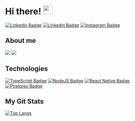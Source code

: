 # Hi there! <img src="https://raw.githubusercontent.com/MartinHeinz/MartinHeinz/master/wave.gif" width="30px">

[![Linkedin Badge](https://img.shields.io/badge/Linkedin%20-%23007ACC.svg?&style=flat&logo=linkedin&logoColor=white&color=0A66C2)](https://www.linkedin.com/in/bruno-mello-14058819b/)
[![Linkedin Badge](https://img.shields.io/badge/WhatsApp%20-%23007ACC.svg?&style=flat&logo=whatsapp&logoColor=white&color=25D366)](https://api.whatsapp.com/send?phone=5519997119007)
[![Instagram Badge](https://img.shields.io/badge/Instagram%20-%23007ACC.svg?&style=flat&logo=instagram&logoColor=white&color=E4405F)](https://www.instagram.com/brunomello_o/)

## About me
![](https://img.shields.io/badge/OS-Linux-informational?style=flat&logo=linux&logoColor=white&color=FCC624)
![](https://img.shields.io/badge/Editor-VSCode-informational?style=flat&logo=VisualStudioCode&logoColor=white&color=007ACC)
<br />
## Technologies

[![TypeScript Badge](https://img.shields.io/badge/typescript%20-%23007ACC.svg?&style=flat&logo=typescript&logoColor=white)](https://www.typescriptlang.org/)
[![NodeJS Badge](https://img.shields.io/badge/node.js%20-%2343853D.svg?&style=flat&logo=node.js&logoColor=white)](https://nodejs.org/en/)
[![React Native Badge](https://img.shields.io/badge/react_native%20-%2320232a.svg?&style=flat&logo=react&logoColor=%2361DAFB)](https://reactnative.dev/)
[![Postgres Badge](https://img.shields.io/badge/PostgreSQL-316192?style=for-the-badge&style=flat&logo=postgresql&logoColor=white)](https://www.postgresql.org/)

## My Git Stats
[![Top Langs](https://github-readme-stats.vercel.app/api/top-langs/?username=Brunomello-xD&hide=java,html,tex&title_color=ffffff&text_color=c9cacc&icon_color=2bbc8a&bg_color=1d1f21&langs_count=3)](https://github.com/anuraghazra/github-readme-stats)
